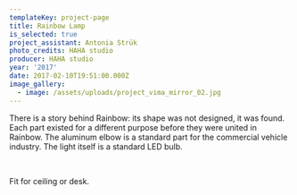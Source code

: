 ```yaml
---
templateKey: project-page
title: Rainbow Lamp
is_selected: true
project_assistant: Antonia Strük
photo_credits: HAHA studio
producer: HAHA studio
year: '2017'
date: 2017-02-10T19:51:00.000Z
image_gallery:
  - image: /assets/uploads/project_vima_mirror_02.jpg
---
```

There is a story behind Rainbow: its shape was not designed, it was found. Each part existed for a different purpose before they were united in Rainbow. The aluminum elbow is a standard part for the commercial vehicle industry. The light itself is a standard LED bulb.

<br/>

Fit for ceiling or desk.
